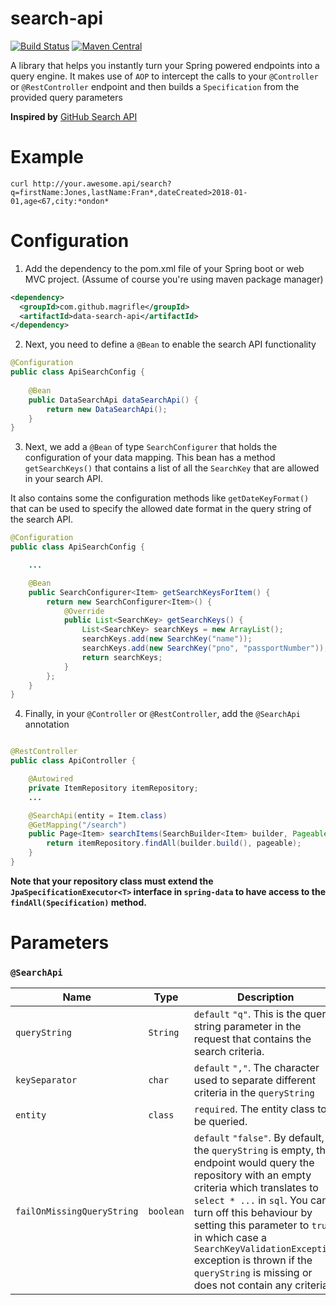 # search-api
[![Build Status](https://travis-ci.org/magrifle/search-api.svg?branch=master)](https://travis-ci.org/magrifle/search-api)
[![Maven Central](https://maven-badges.herokuapp.com/maven-central/com.github.magrifle/data-search-api/badge.svg)](https://maven-badges.herokuapp.com/maven-central/com.github.magrifle/data-search-api/)

A library that helps you instantly turn your Spring powered endpoints into a query engine.
It makes use of `AOP` to intercept the calls to your `@Controller` or `@RestController` endpoint and then builds a `Specification` from the provided query parameters

**Inspired by** [GitHub Search API](https://developer.github.com/v3/search/)

# Example
````curl
curl http://your.awesome.api/search?q=firstName:Jones,lastName:Fran*,dateCreated>2018-01-01,age<67,city:*ondon*
````

# Configuration

1.  Add the dependency to the pom.xml file of your Spring boot or web MVC project. (Assume of course you're using maven package manager)

````xml
<dependency>
  <groupId>com.github.magrifle</groupId>
  <artifactId>data-search-api</artifactId>
</dependency>
````

2.  Next, you need to define a `@Bean` to enable the search API functionality

````java
@Configuration
public class ApiSearchConfig {
    
    @Bean
    public DataSearchApi dataSearchApi() {
        return new DataSearchApi();
    }
}

````
3) Next, we add a `@Bean` of type `SearchConfigurer` that holds the configuration of your data mapping.
This bean has a method `getSearchKeys()` that contains a list of all the `SearchKey` that are allowed in your search API.

It also contains some the configuration methods like `getDateKeyFormat()` that can be used to specify the allowed date format in the query string of the search API. 

```java
@Configuration
public class ApiSearchConfig {

    ...

    @Bean
    public SearchConfigurer<Item> getSearchKeysForItem() {
        return new SearchConfigurer<Item>() {
            @Override
            public List<SearchKey> getSearchKeys() {
                List<SearchKey> searchKeys = new ArrayList();
                searchKeys.add(new SearchKey("name"));
                searchKeys.add(new SearchKey("pno", "passportNumber"));
                return searchKeys;
            }
        };
    }
}

```

4)  Finally, in your `@Controller` or `@RestController`, add the `@SearchApi` annotation

````java

@RestController
public class ApiController {

    @Autowired
    private ItemRepository itemRepository;
    ...

    @SearchApi(entity = Item.class)
    @GetMapping("/search")
    public Page<Item> searchItems(SearchBuilder<Item> builder, Pageable pageable){
        return itemRepository.findAll(builder.build(), pageable);
    }
}
````
**Note that your repository class must extend the `JpaSpecificationExecutor<T>` interface in `spring-data` to have access to the `findAll(Specification)` method.**


# Parameters
### `@SearchApi`

| Name | Type | Description |
|---|---|---|
|`queryString`|`String`| `default` `"q"`. This is the query string parameter in the request that contains the search criteria. |
|`keySeparator`|`char`| `default` `","`. The character used to separate different criteria in the `queryString` |
|`entity`|`class`| `required`. The entity class to be queried.|
|`failOnMissingQueryString`|`boolean`| `default` `"false"`. By default, if the `queryString` is empty, the endpoint would query the repository with an empty criteria which translates to `select * ...` in `sql`. You can turn off this behaviour by setting this parameter to `true` in which case a `SearchKeyValidationException` exception is thrown if the `queryString` is missing or does not contain any criteria. |